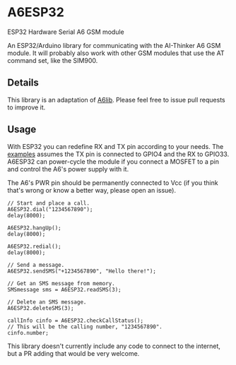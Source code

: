 # A6ESP32
ESP32 Hardware Serial A6 GSM module


An ESP32/Arduino library for communicating with the AI-Thinker A6 GSM module.
It will probably also work with other GSM modules that use the AT command set,
like the SIM900.

## Details

This library is an adaptation of [A6lib](https://github.com/skorokithakis/A6lib). 
Please feel free to issue pull requests to improve it.

## Usage

With ESP32 you can redefine RX and TX pin according to your needs.
The [examples](https://github.com/cotestatnt/ESP32GSM/examples) assumes the TX pin is connected to GPIO4 and the RX to GPIO33. 
A6ESP32 can power-cycle the module if you connect a MOSFET to a pin and control the A6's power supply with it.

The A6's PWR pin should be permanently connected to Vcc (if you think that's wrong or know a better way, please open an issue).

~~~
// Start and place a call.
A6ESP32.dial("1234567890");
delay(8000);

A6ESP32.hangUp();
delay(8000);

A6ESP32.redial();
delay(8000);

// Send a message.
A6ESP32.sendSMS("+1234567890", "Hello there!");

// Get an SMS message from memory.
SMSmessage sms = A6ESP32.readSMS(3);

// Delete an SMS message.
A6ESP32.deleteSMS(3);

callInfo cinfo = A6ESP32.checkCallStatus();
// This will be the calling number, "1234567890".
cinfo.number;
~~~

This library doesn't currently include any code to connect to the internet, but
a PR adding that would be very welcome.
